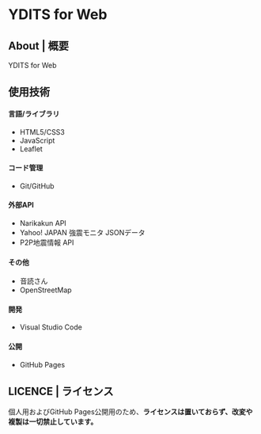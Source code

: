 
# YDITS for Web

## About | 概要

YDITS for Web

## 使用技術

#### 言語/ライブラリ
- HTML5/CSS3
- JavaScript
- Leaflet

#### コード管理
- Git/GitHub

#### 外部API
- Narikakun API
- Yahoo! JAPAN 強震モニタ JSONデータ
- P2P地震情報 API

#### その他
- 音読さん
- OpenStreetMap

#### 開発
- Visual Studio Code

#### 公開
- GitHub Pages

## LICENCE | ライセンス

個人用およびGitHub Pages公開用のため、**ライセンスは置いておらず、改変や複製は一切禁止しています。**